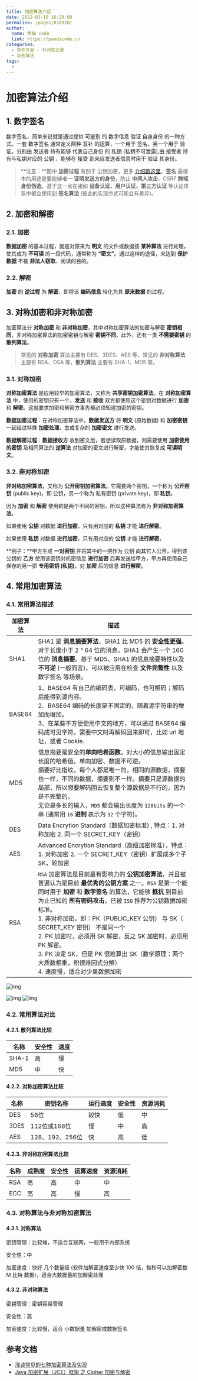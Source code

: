 ```yaml
---
title: 加密算法介绍
date: 2022-03-10 16:20:09
permalink: /pages/838920/
author: 
  name: 熊猫 code
  link: https://pandacode.cn
categories: 
  - 软件开发 - 针对性记录
  - 加密算法
tags: 
  - 
---
```


# 加密算法介绍

## 1. 数字签名

数字签名，简单来说就是通过提供 可鉴别 的 数字信息 验证 自身身份 的一种方式。一套 数字签名 通常定义两种 互补 的运算，一个用于 签名，另一个用于 验证。分别由 发送者 持有能够 代表自己身份 的 私钥 (私钥不可泄露),由 接受者 持有与私钥对应的 公钥 ，能够在 接受 到来自发送者信息时用于 验证 其身份。

> **注意：**图中 **加密过程** 有别于 公钥加密，更多 [介绍戳这里](https://link.csdn.net/?target=https%3A%2F%2Fwww.zhihu.com%2Fquestion%2F25912483)。**签名** 最根本的用途是要能够唯一 **证明发送方的身份**，防止 **中间人攻击**、CSRF **跨域身份伪造**。基于这一点在诸如 **设备认证、用户认证、第三方认证** 等认证体系中都会使用到 **签名算法** (彼此的实现方式可能会有差异)。

## 2. 加密和解密

### 2.1. 加密

**数据加密** 的基本过程，就是对原来为 **明文** 的文件或数据按 **某种算法** 进行处理，使其成为 **不可读** 的一段代码，通常称为 **“密文”**。通过这样的途径，来达到 **保护数据** 不被 **非法人窃取**、阅读的目的。

### 2.2. 解密

**加密** 的 **逆过程** 为 **解密**，即将该 **编码信息** 转化为其 **原来数据** 的过程。

## 3. 对称加密和非对称加密

加密算法分 **对称加密** 和 **非对称加密**，其中对称加密算法的加密与解密 **密钥相同**，非对称加密算法的加密密钥与解密 **密钥不同**，此外，还有一类 **不需要密钥** 的 **散列算法**。

> 常见的 **对称加密** 算法主要有 DES、3DES、AES 等，常见的 **非对称算法** 主要有 RSA、DSA 等，**散列算法** 主要有 SHA-1、MD5 等。

### 3.1. 对称加密

**对称加密算法** 是应用较早的加密算法，又称为 **共享密钥加密算法**。在 **对称加密算法** 中，使用的密钥只有一个，**发送** 和 **接收** 双方都使用这个密钥对数据进行 **加密** 和 **解密**。这就要求加密和解密方事先都必须知道加密的密钥。

**数据加密过程**：在对称加密算法中，**数据发送方** 将 **明文** (原始数据) 和 **加密密钥** 一起经过特殊 **加密处理**，生成复杂的 **加密密文** 进行发送。

**数据解密过程**：**数据接收方** 收到密文后，若想读取原数据，则需要使用 **加密使用的密钥** 及相同算法的 **逆算法** 对加密的密文进行解密，才能使其恢复成 **可读明文**。

### 3.2. 非对称加密

**非对称加密算法**，又称为 **公开密钥加密算法**。它需要两个密钥，一个称为 **公开密钥** (public key)，即 公钥，另一个称为 私有密钥 (private key)，即 **私钥**。

因为 **加密** 和 **解密** 使用的是两个不同的密钥，所以这种算法称为 **非对称加密算法**。



如果使用 **公钥** 对数据 **进行加密**，只有用对应的 **私钥** 才能 **进行解密**。

如果使用 **私钥** 对数据 **进行加密**，只有用对应的 **公钥** 才能 **进行解密**。

**例子：**甲方生成 **一对密钥** 并将其中的一把作为 公钥 向其它人公开，得到该公钥的 **乙方** 使用该密钥对机密信息 **进行加密** 后再发送给甲方，甲方再使用自己保存的另一把 **专用密钥 (私钥)**，对 **加密** 后的信息 **进行解密**。

## 4. 常用加密算法

### 4.1. 常用算法描述

| 加密算法 | 描述                                                         |
| -------- | ------------------------------------------------------------ |
| SHA1     | SHA1 是 **消息摘要算法**，SHA1 比 MD5 的 **安全性更强**。对于长度小于 2 ^ 64 位的消息，SHA1 会产生一个 160 位的 **消息摘要**。基于 MD5、SHA1 的信息摘要特性以及 **不可逆** (一般而言)，可以被应用在检查 **文件完整性** 以及 数字签名 等场景。 |
| BASE64   | 1、BASE64 有自己的编码表，可编码，也可解码；解码后能得到源内容。<br/>2、BASE64 编码的长度是不固定的，随着源字符串的增加而增加。<br/>3、在某些不方便使用中文的地方，可以通过 BASE64 编码成可见字符，需要中文时再解码回来即可，比如 url 地址，或者 Cookie. |
| MD5      | 信息摘要是安全的**单向哈希函数**，对大小的信息输出固定长度的哈希值，单向加密、数据不可逆。<br/>摘要好比指纹，每个人都是唯一的，相同的源数据，摘要也一样，不同的数据，摘要则不一样。摘要只是源数据的局部，所以想要解码回去恢复整个源数据是不行的，因为是不完整的。<br/>无论是多长的输入，`MD5` 都会输出长度为 `128bits` 的一个串 (通常用 `16` **进制** 表示为 `32` 个字符)。 |
| DES      | Data Encrytion Standard（数据加密标准) , 特点：1. 对称加密  2. 同一个 SECRET_KEY（密钥） |
| AES      | Advanced Encrytion Standard（高级加密标准），特点：1. 对称加密  2. 一个 SECRET_KEY（密钥）扩展成多个子 SK，轮加密 |
| RSA      | `RSA` 加密算法是目前最有影响力的 **公钥加密算法**，并且被普遍认为是目前 **最优秀的公钥方案** 之一。`RSA` 是第一个能同时用于 **加密** 和 **数字签名** 的算法，它能够 **抵抗** 到目前为止已知的 **所有密码攻击**，已被 `ISO` 推荐为公钥数据加密标准。<br/>1. 非对称加密，即：PK（PUBLIC_KEY 公钥） 与 SK（ SECRET_KEY 密钥） 不是同一个 <br/>2. PK 加密时，必须用 SK 解密、反之  SK 加密时，必须用 PK 解密。<br/>3. PK 决定 SK，但是 PK 很难算出 SK（数学原理：两个大质数相乘，积很难因式分解）<br/>4. 速度慢，适合对少量数据加密 |

![img](https://file.pandacode.cn/blog/202203101623671.png) 

![img](https://file.pandacode.cn/blog/202203101624630.png) ![img](https://file.pandacode.cn/blog/202203101624467.png)

### 4.2. 常用算法对比

#### 4.2.1. 散列算法比较

| 名称  | 安全性 | 速度 |
| ----- | ------ | ---- |
| SHA-1 | 高     | 慢   |
| MD5   | 中     | 快   |

#### 4.2.2. 对称加密算法比较

| 名称 | 密钥名称        | 运行速度 | 安全性 | 资源消耗 |
| ---- | --------------- | -------- | ------ | -------- |
| DES  | 56位            | 较快     | 低     | 中       |
| 3DES | 112位或168位    | 慢       | 中     | 高       |
| AES  | 128、192、256位 | 快       | 高     | 低       |

#### 4.2.3. 非对称加密算法比较

| 名称 | 成熟度 | 安全性 | 运算速度 | 资源消耗 |
| ---- | ------ | ------ | -------- | -------- |
| RSA  | 高     | 高     | 中       | 中       |
| ECC  | 高     | 高     | 慢       | 高       |

### 4.3. 对称算法与非对称加密算法

#### 4.3.1. 对称算法

密钥管理：比较难，不适合互联网，一般用于内部系统

安全性：中

加密速度：快好 几个数量级 (软件加解密速度至少快 100 倍，每秒可以加解密数 M 比特 数据)，适合大数据量的加解密处理

#### 4.3.2. 非对称算法

密钥管理：密钥容易管理

安全性：高

加密速度：比较慢，适合 小数据量 加解密或数据签名

## 参考文档

- [浅谈常见的七种加密算法及实现](https://blog.csdn.net/baidu_22254181/article/details/82594072)
- [Java 加密扩展（JCE）框架 之 Cipher 加密与解密](https://blog.csdn.net/wangmx1993328/article/details/106170060)
